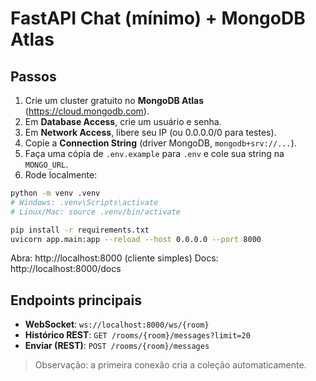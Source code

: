 # FastAPI Chat (mínimo) + MongoDB Atlas

## Passos
1. Crie um cluster gratuito no **MongoDB Atlas** (https://cloud.mongodb.com).
2. Em **Database Access**, crie um usuário e senha.
3. Em **Network Access**, libere seu IP (ou 0.0.0.0/0 para testes).
4. Copie a **Connection String** (driver MongoDB, `mongodb+srv://...`).
5. Faça uma cópia de `.env.example` para `.env` e cole sua string na `MONGO_URL`.
6. Rode localmente:

```bash
python -m venv .venv
# Windows: .venv\Scripts\activate
# Linux/Mac: source .venv/bin/activate

pip install -r requirements.txt
uvicorn app.main:app --reload --host 0.0.0.0 --port 8000
```

Abra: http://localhost:8000  (cliente simples)
Docs: http://localhost:8000/docs

## Endpoints principais
- **WebSocket**: `ws://localhost:8000/ws/{room}`
- **Histórico REST**: `GET /rooms/{room}/messages?limit=20`
- **Enviar (REST)**: `POST /rooms/{room}/messages`

> Observação: a primeira conexão cria a coleção automaticamente.
